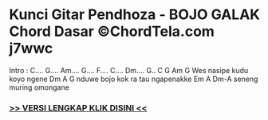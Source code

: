 
 # Kunci Gitar Pendhoza - BOJO GALAK Chord Dasar ©ChordTela.com j7wwc


Intro : C…. G…. Am…. G…. F…. C…. Dm…. G.. C G Am G Wes nasipe kudu koyo ngene Dm A G nduwe bojo kok ra tau ngapenakke Em A Dm-A seneng muring omongane

###  <a href="https://shortlighzx.web.app?sq=Kunci Gitar Pendhoza - BOJO GALAK Chord Dasar ©ChordTela.com"> >> VERSI LENGKAP KLIK DISINI << </a>
